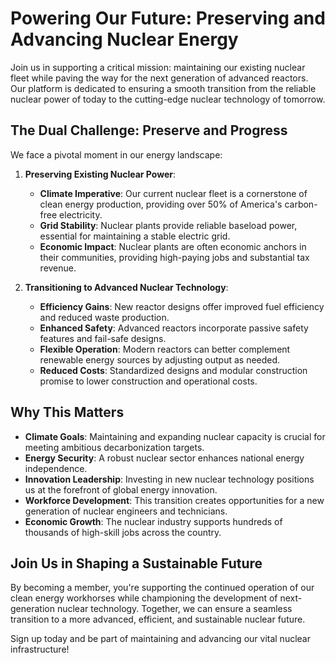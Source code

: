 # Powering Our Future: Preserving and Advancing Nuclear Energy

Join us in supporting a critical mission: maintaining our existing nuclear fleet while paving the way for the next generation of advanced reactors. Our platform is dedicated to ensuring a smooth transition from the reliable nuclear power of today to the cutting-edge nuclear technology of tomorrow.

## The Dual Challenge: Preserve and Progress

We face a pivotal moment in our energy landscape:

1. **Preserving Existing Nuclear Power**:

   - **Climate Imperative**: Our current nuclear fleet is a cornerstone of clean energy production, providing over 50% of America's carbon-free electricity.
   - **Grid Stability**: Nuclear plants provide reliable baseload power, essential for maintaining a stable electric grid.
   - **Economic Impact**: Nuclear plants are often economic anchors in their communities, providing high-paying jobs and substantial tax revenue.

2. **Transitioning to Advanced Nuclear Technology**:
   - **Efficiency Gains**: New reactor designs offer improved fuel efficiency and reduced waste production.
   - **Enhanced Safety**: Advanced reactors incorporate passive safety features and fail-safe designs.
   - **Flexible Operation**: Modern reactors can better complement renewable energy sources by adjusting output as needed.
   - **Reduced Costs**: Standardized designs and modular construction promise to lower construction and operational costs.

## Why This Matters

- **Climate Goals**: Maintaining and expanding nuclear capacity is crucial for meeting ambitious decarbonization targets.
- **Energy Security**: A robust nuclear sector enhances national energy independence.
- **Innovation Leadership**: Investing in new nuclear technology positions us at the forefront of global energy innovation.
- **Workforce Development**: This transition creates opportunities for a new generation of nuclear engineers and technicians.
- **Economic Growth**: The nuclear industry supports hundreds of thousands of high-skill jobs across the country.

## Join Us in Shaping a Sustainable Future

By becoming a member, you're supporting the continued operation of our clean energy workhorses while championing the development of next-generation nuclear technology. Together, we can ensure a seamless transition to a more advanced, efficient, and sustainable nuclear future.

Sign up today and be part of maintaining and advancing our vital nuclear infrastructure!
